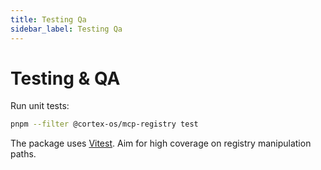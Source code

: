 ```yaml
---
title: Testing Qa
sidebar_label: Testing Qa
---
```


# Testing & QA

Run unit tests:

```bash
pnpm --filter @cortex-os/mcp-registry test
```

The package uses [Vitest](https://vitest.dev). Aim for high coverage on registry manipulation paths.
